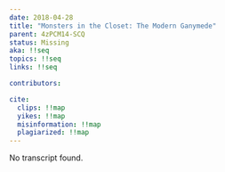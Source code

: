 ```yaml
---
date: 2018-04-28
title: "Monsters in the Closet: The Modern Ganymede"
parent: 4zPCM14-SCQ
status: Missing
aka: !!seq
topics: !!seq
links: !!seq

contributors:

cite:
  clips: !!map
  yikes: !!map
  misinformation: !!map
  plagiarized: !!map
---
```

No transcript found.